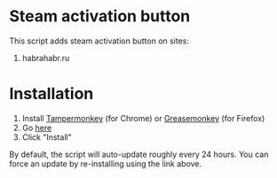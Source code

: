 <h1>Steam activation button</h1>

This script adds steam activation button on sites:
<ol>
<li>habrahabr.ru</li>
</ol>

<h1>Installation</h1>

<ol>
<li>Install <a href="https://chrome.google.com/webstore/detail/tampermonkey/dhdgffkkebhmkfjojejmpbldmpobfkfo">Tampermonkey</a> (for Chrome) or <a href="https://addons.mozilla.org/en-US/firefox/addon/greasemonkey/">Greasemonkey</a> (for Firefox)</li>
<li>Go <a href="https://raw.githubusercontent.com/DEMENT0R/steam_activation_button/master/steam_activation_button.user.js">here</a></li>
<li>Click "Install"</li>
</ol>
<p>By default, the script will auto-update roughly every 24 hours. You can force an update by re-installing using the link above.</p>
